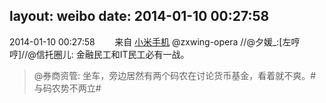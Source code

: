 layout: weibo
date: 2014-01-10 00:27:58
---
<meta name="referrer" content="no-referrer" />

2014-01-10 00:27:58  &nbsp;&nbsp;&nbsp;&nbsp;&nbsp;&nbsp; 来自 <a href="http://app.weibo.com/t/feed/22zMnn" rel="nofollow">小米手机</a>
@zxwing-opera //@夕媛_:[左哼哼]//@信托圈儿: 金融民工和IT民工必有一战。
>  @券商资管: 坐车，旁边居然有两个码农在讨论货币基金，看着就不爽。#与码农势不两立# ​​​

